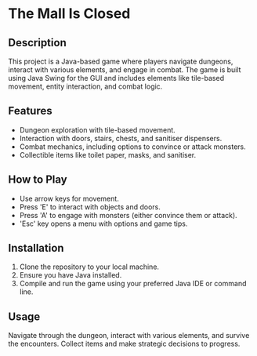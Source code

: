 # The Mall Is Closed
## Description

This project is a Java-based game where players navigate dungeons, interact with various elements, and engage in combat. The game is built using Java Swing for the GUI and includes elements like tile-based movement, entity interaction, and combat logic.

## Features

* Dungeon exploration with tile-based movement.
* Interaction with doors, stairs, chests, and sanitiser dispensers.
* Combat mechanics, including options to convince or attack monsters.
* Collectible items like toilet paper, masks, and sanitiser.    

## How to Play

* Use arrow keys for movement.
* Press 'E' to interact with objects and doors.
* Press 'A' to engage with monsters (either convince them or attack).
* 'Esc' key opens a menu with options and game tips.

## Installation

1. Clone the repository to your local machine.
2. Ensure you have Java installed.
3. Compile and run the game using your preferred Java IDE or command line.

## Usage

Navigate through the dungeon, interact with various elements, and survive the encounters. Collect items and make strategic decisions to progress.
